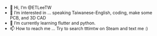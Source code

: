 - 👋 Hi, I’m @ETLeeTW
- 👀 I’m interested in ... speaking Taiwanese-English, coding, make some PCB, and 3D CAD
- 🌱 I’m currently learning flutter and python. 
- 📫 How to reach me ... Try to search tttimtw on Steam and text me :)

<!---
ETLeeTW/ETLeeTW is a ✨ special ✨ repository because its `README.md` (this file) appears on your GitHub profile.
You can click the Preview link to take a look at your changes.
--->
